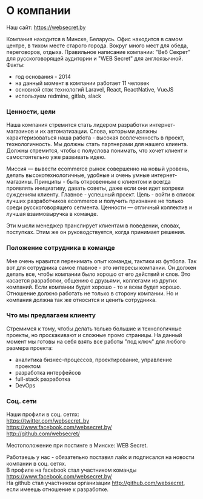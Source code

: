 # О компании

Наш сайт: https://websecret.by

Компания находится в Минске, Беларусь.
Офис находится в самом центре, в тихом месте старого города. Вокруг много мест для обеда, переговоров, отдыха.
Правильное написание компании: "Веб Секрет" для русскоговорящей аудитории и "WEB Secret" для англоязычной.
Факты:
* год основания - 2014
* на данный момент в компании работает 11 человек
* основной стэк технологий Laravel, React, ReactNative, VueJS
* используем redmine, gitlab, slack

### Ценности, цели
Наша компания стремится стать лидером разработки интернет-магазинов и их автоматизации. Слова, которыми должны характеризоваться наша работа - высокая вовлеченность в проект, технологичность.
Мы должны стать партнерами для нашего клиента. Должны стремится, чтобы с полуслова понимать, что хочет клиент и самостоятельно уже развивать идею.

Миссия — вывести ecommerce рынок совершенно на новый уровень, делать высокотехнологичные, удобные и очень умные интернет-магазины.
Принципы - быть откровенным с клиентом и всегда проявлять инициативу, давать советы, даже если они идет вопреки суждениям клиенту. Главное - успешный проект.
Цель - войти в список лучших разработчиков ecommerce и получить признание не только среди русскоговорящего сегмента.
Ценности — отличный коллектив и лучшая взаимовыручка в команде.

Эти мысли менеджер транслирует клиентам в поведении, словах, поступках. Этим же он руководствуется, когда принимает решения.

### Положение сотрудника в команде
Мне очень нравится перенимать опыт команды, тактики из футбола.
Так вот для сотрудника самое главное - это интересы компании. Он должен делать все, чтобы компании было хорошо от его действий и слов. Это касается разработки, общению с друзьями, коллегами из других компаний.
Если компании будет хорошо - то и всем будет хорошо. Отношение должно работать не только в сторону компании. Но и компания должна так же относится и ценить сотрудника.

### Что мы предлагаем клиенту
Стремимся к тому, чтобы делать только большие и технологичные проекты, но проскакивают и сложные промо страницы.
На данный момент мы готовы на себя взять все работы "под ключ" для любого размера проекта:
 * аналитика бизнес-процессов, проектирование, управление проектом
 * разработка интерфейсов
 * full-stack разработка
 * DevOps

### Соц. сети
Наши профили в соц. сетях:  
https://twitter.com/websecret_by  
https://www.facebook.com/websecret.by/  
http://github.com/websecret/  

Местоположение при постинге в Минске: WEB Secret.

Работаешь у нас - обязательно поставил лайк и подписался на новости компании в соц. сетях.  
В профиле на facebook стал участником команды https://www.facebook.com/websecret.by/  
На github стал участником организации http://github.com/websecret, если имеешь отношение к разработке.